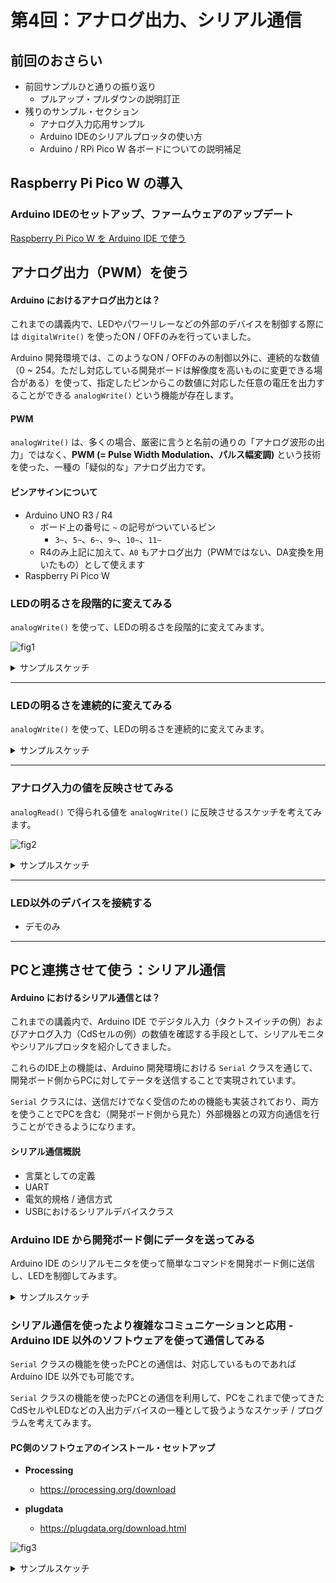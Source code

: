 # 第4回：アナログ出力、シリアル通信

## 前回のおさらい

- 前回サンプルひと通りの振り返り
  - プルアップ・プルダウンの説明訂正
- 残りのサンプル・セクション
  - アナログ入力応用サンプル
  - Arduino IDEのシリアルプロッタの使い方
  - Arduino / RPi Pico W 各ボードについての説明補足

## Raspberry Pi Pico W の導入

### Arduino IDEのセットアップ、ファームウェアのアップデート

[Raspberry Pi Pico W を Arduino IDE で使う]()

## アナログ出力（PWM）を使う

#### Arduino におけるアナログ出力とは？

これまでの講義内で、LEDやパワーリレーなどの外部のデバイスを制御する際には ```digitalWrite()``` を使ったON / OFFのみを行っていました。

Arduino 開発環境では、このようなON / OFFのみの制御以外に、連続的な数値（0 ~ 254。ただし対応している開発ボードは解像度を高いものに変更できる場合がある）を使って、指定したピンからこの数値に対応した任意の電圧を出力することができる ```analogWrite()``` という機能が存在します。

#### PWM

```analogWrite()``` は、多くの場合、厳密に言うと名前の通りの「アナログ波形の出力」ではなく、**PWM (= Pulse Width Modulation、パルス幅変調)** という技術を使った、一種の「疑似的な」アナログ出力です。

#### ピンアサインについて

- Arduino UNO R3 / R4
  - ボード上の番号に ```~``` の記号がついているピン
    - ```3~```、```5~```、```6~```、```9~```、```10~```、```11~```
  - R4のみ上記に加えて、```A0``` もアナログ出力（PWMではない、DA変換を用いたもの）として使えます
- Raspberry Pi Pico W

### LEDの明るさを段階的に変えてみる

```analogWrite()``` を使って、LEDの明るさを段階的に変えてみます。

![fig1](./20241015/1015_1-2.png)

<details>
<summary>サンプルスケッチ</summary>

```c++
/* 1015_1_pwm.ino */

// Raspberry Pi Pico W: GPIO16番ピンを _SW1 という名前に、GPIO15番ピンを _LED1 という名前に
// Arduino UNO: 7番ピンを _SW1 という名前に、9番ピンを _LED1 という名前に
#if (defined(PICO_RP2040))
#define _SW1 16
#define _LED1 15
#else
#define _SW1 7
#define _LED1 9
#endif

// デジタル入力読み取り用の変数を設定
int swState = 0;

// PWMのデューティー比（= LEDの明るさ）を記憶する変数を設定
int brightness = 0;

// 経過時間計測用の変数を設定
unsigned long lastPushed;

void setup() {
  pinMode(_SW1, INPUT_PULLUP);
  pinMode(_LED1, OUTPUT);

  lastPushed = millis();

  Serial.begin(19200);
}

void loop() {
  int tmp_s = !digitalRead(_SW1);

  // デジタル入力に変化があった時だけ更新
  if (swState != tmp_s) {
    swState = tmp_s;
  }

  // タクトスイッチが押されてる経過時間が200ミリ秒以上の時だけ実行する
  if (swState && (millis() - lastPushed) >= 200) {

    // デューティー比の値をインクリメント（5ずつ足して、255で余剰演算）
    // 0 ~ 254 の間で変化する
    brightness = (brightness + 5) % 255;

    Serial.print("_SW1_State:");
    Serial.print(swState);
    Serial.print(",brightness:");
    Serial.println(brightness);

    // タクトスイッチ押下の経過時間をアップデート
    lastPushed = millis();
  }

  // PWM
  analogWrite(_LED1, brightness);
}
```
</details>

---

### LEDの明るさを連続的に変えてみる

```analogWrite()``` を使って、LEDの明るさを連続的に変えてみます。

<details>
<summary>サンプルスケッチ</summary>

```c++
/* 1015_2_pwm_fade.ino */

// Raspberry Pi Pico W: GPIO16番ピンを _SW1 という名前に、GPIO15番ピンを _LED1 という名前に
// Arduino UNO: 7番ピンを _SW1 という名前に、9番ピンを _LED1 という名前に
#if (defined(PICO_RP2040))
#define _SW1 16
#define _LED1 15
#else
#define _SW1 7
#define _LED1 9
#endif

// デジタル入力読み取り用の変数を設定
int swState = 0;

// 角度をを記憶する変数を設定
float deg = 0;

// 角速度を記憶する変数を設定
int speed = 1;

// 経過時間計測用の変数を設定
unsigned long elapsed;

// 経過時間計測（タクトスイッチ押下）用の変数を設定
unsigned long lastPushed;

void setup() {
  pinMode(_SW1, INPUT_PULLUP);
  pinMode(_LED1, OUTPUT);

  lastPushed = millis();
  elapsed = micros();

  Serial.begin(19200);
}

void loop() {
  int tmp_s = !digitalRead(_SW1);

  // デジタル入力に変化があった時だけ更新
  if (swState != tmp_s) {
    swState = tmp_s;
  }

  // タクトスイッチが押されてる経過時間が200ミリ秒以上の時だけ実行する
  if (swState && (millis() - lastPushed) >= 200) {

    // ビットシフトを利用した角速度の増加
    // 1, 3, 7, ...512, 1023 の間で変化する
    speed = (speed << 1) | speed;
    if (speed > 1024) { speed = 1; }

    Serial.print("_SW1_State:");
    Serial.print(swState);
    Serial.print(",speed:");
    Serial.println(speed);

    // タクトスイッチ押下の経過時間をアップデート
    lastPushed = millis();
  }

  // 500マイクロ秒に一回実行
  if ((micros() - elapsed) >= 500) {
    // cos() 関数を使った周期的なフェードイン・フェードアウト
    deg += (speed / 1023.0);
    int arc = abs((255 * cos(deg * M_PI / 180.0)));

    // PWM
    analogWrite(_LED1, arc);

    elapsed = micros();
  }
}
```
</details>

---

### アナログ入力の値を反映させてみる

```analogRead()``` で得られる値を ```analogWrite()``` に反映させるスケッチを考えてみます。 

![fig2](./20241015/1015_3.png)

<details>
<summary>サンプルスケッチ</summary>

```c++
/* 1015_3_pwm_aio.ino */

// Raspberry Pi Pico W: GPIO16番ピンを _SW1 という名前に、GPIO15番ピンを _LED1 という名前に
// Arduino UNO: 7番ピンを _SW1 という名前に、9番ピンを _LED1 という名前に
#if (defined(PICO_RP2040))
#define _CDS1 A0
#define _LED1 15
#else
#define _CDS1 A0
#define _LED1 9
#endif

// アナログ入力読み取り用のk各種変数（CdSセルの状態を記憶する領域）を設定する
// ノイズ対策のために、10サンプルの平均値を取る方法を採用
const int bufSize = 10;
int ainBuf[] = { 0, 0, 0, 0, 0, 0, 0, 0, 0, 0 };
int bIndex = 0;
int ainTotal = 0;

// 経過時間計測用の変数を設定
unsigned long elapsed;

void setup() {
  pinMode(_CDS1, INPUT);
  pinMode(_LED1, OUTPUT);

  elapsed = millis();

  Serial.begin(19200);
}

void loop() {
  // 直近10サンプルの平均値を取る
  ainTotal = ainTotal - ainBuf[bIndex];

  ainBuf[bIndex] = analogRead(_CDS1);

  ainTotal = ainTotal + ainBuf[bIndex];

  bIndex = (bIndex + 1) % bufSize;

  int avg = ainTotal / bufSize;

  // PWM
  // map() 関数を使って、マッピングする
  // 周囲の環境が明るいほど明るく点灯
  analogWrite(_LED1, map(avg, 5, 900, 0, 254));

  // 反転版。周囲の環境が暗いほど明るく点灯
  // analogWrite(_LED1, map(avg, 5, 900, 254, 0));

  // 50ミリ秒に一回実行
  if ((millis() - elapsed) >= 50) {
    Serial.println(avg);
    elapsed = millis();
  }

  delay(1);
}
```
</details>

---

### LED以外のデバイスを接続する

- デモのみ

---

## PCと連携させて使う：シリアル通信

#### Arduino におけるシリアル通信とは？

これまでの講義内で、Arduino IDE でデジタル入力（タクトスイッチの例）およびアナログ入力（CdSセルの例）の数値を確認する手段として、シリアルモニタやシリアルプロッタを紹介してきました。

これらのIDE上の機能は、Arduino 開発環境における ```Serial``` クラスを通じて、開発ボード側からPCに対してテータを送信することで実現されています。

 ```Serial``` クラスには、送信だけでなく受信のための機能も実装されており、両方を使うことでPCを含む（開発ボード側から見た）外部機器との双方向通信を行うことができるようになります。

#### シリアル通信概説

- 言葉としての定義
- UART
- 電気的規格 / 通信方式
- USBにおけるシリアルデバイスクラス

### Arduino IDE から開発ボード側にデータを送ってみる

Arduino IDE のシリアルモニタを使って簡単なコマンドを開発ボード側に送信し、LEDを制御してみます。

<details>
<summary>サンプルスケッチ</summary>

```c++
/* 1015_4_serial_ide.ino */

// Raspberry Pi Pico W: GPIO16番ピンを _SW1 という名前に、GPIO15番ピンを _LED1 という名前に
// Arduino UNO: 7番ピンを _SW1 という名前に、9番ピンを _LED1 という名前に
#if (defined(PICO_RP2040))
#define _LED1 15
#else
#define _LED1 9
#endif

int swState = 0;
int brightness = 0;

void setup() {
  pinMode(_LED1, OUTPUT);

  Serial.begin(115200);
}

void loop() {
  // シリアルポートへデータが送られてきているかをチェック
  if (Serial.available()) {
    // シリアルバッファにあるデータを String（文字列）として取り出す
    String s = Serial.readString();

    // 文字列を int（数値）として変換
    brightness = constrain(s.toInt(), 0, 254);

    Serial.println(brightness);
  }

  analogWrite(_LED1, brightness);
}
```
</details>

### シリアル通信を使ったより複雑なコミュニケーションと応用 - Arduino IDE 以外のソフトウェアを使って通信してみる

```Serial``` クラスの機能を使ったPCとの通信は、対応しているものであれば Arduino IDE 以外でも可能です。

```Serial``` クラスの機能を使ったPCとの通信を利用して、PCをこれまで使ってきたCdSセルやLEDなどの入出力デバイスの一種として扱うようなスケッチ / プログラムを考えてみます。

#### PC側のソフトウェアのインストール・セットアップ

- **Processing**
  - https://processing.org/download

- **plugdata**
  - https://plugdata.org/download.html

![fig3](./20241015/1015_5.png)

<details>
<summary>サンプルスケッチ</summary>

```c++
```
</details>